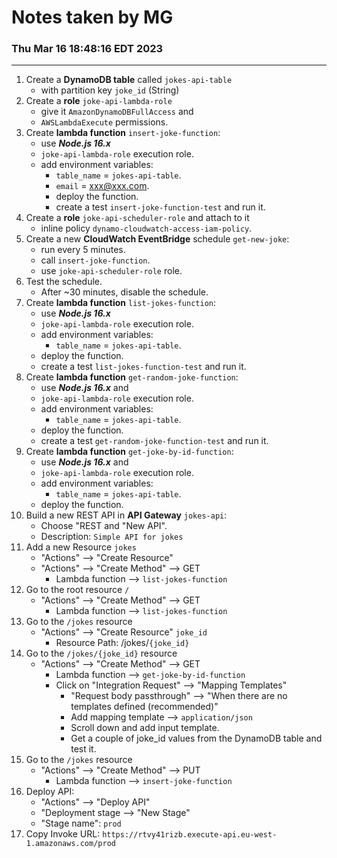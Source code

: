 # Notes taken by MG

### Thu Mar 16 18:48:16 EDT 2023

---

1. Create a **DynamoDB table** called `jokes-api-table`
   - with partition key `joke_id` (String)
2. Create a **role** `joke-api-lambda-role`
   - give it `AmazonDynamoDBFullAccess` and
   - `AWSLambdaExecute` permissions.
3. Create **lambda function** `insert-joke-function`:
   - use **_Node.js 16.x_**
   - `joke-api-lambda-role` execution role.
   - add environment variables:
     - `table_name` = `jokes-api-table`.
     - `email` = xxx@xxx.com.
     - deploy the function.
     - create a test `insert-joke-function-test` and run it.
4. Create a **role** `joke-api-scheduler-role` and attach to it
   - inline policy `dynamo-cloudwatch-access-iam-policy`.
5. Create a new **CloudWatch EventBridge** schedule `get-new-joke`:
   - run every 5 minutes.
   - call `insert-joke-function`.
   - use `joke-api-scheduler-role` role.
6. Test the schedule.
   - After ~30 minutes, disable the schedule.
7. Create **lambda function** `list-jokes-function`:
   - use **_Node.js 16.x_**
   - `joke-api-lambda-role` execution role.
   - add environment variables:
     - `table_name` = `jokes-api-table`.
   - deploy the function.
   - create a test `list-jokes-function-test` and run it.
8. Create **lambda function** `get-random-joke-function`:
   - use **_Node.js 16.x_** and
   - `joke-api-lambda-role` execution role.
   - add environment variables:
     - `table_name` = `jokes-api-table`.
   - deploy the function.
   - create a test `get-random-joke-function-test` and run it.
9. Create **lambda function** `get-joke-by-id-function`:
   - use **_Node.js 16.x_** and
   - `joke-api-lambda-role` execution role.
   - add environment variables:
     - `table_name` = `jokes-api-table`.
   - deploy the function.
10. Build a new REST API in **API Gateway** `jokes-api`:
    - Choose "REST and "New API".
    - Description: `Simple API for jokes`
11. Add a new Resource `jokes`
    - "Actions" --> "Create Resource"
    - "Actions" --> "Create Method" --> GET
      - Lambda function --> `list-jokes-function`
12. Go to the root resource `/`
    - "Actions" --> "Create Method" --> GET
      - Lambda function --> `list-jokes-function`
13. Go to the `/jokes` resource
    - "Actions" --> "Create Resource" `joke_id`
      - Resource Path: /jokes/`{joke_id}`
14. Go to the `/jokes/{joke_id}` resource
    - "Actions" --> "Create Method" --> GET
      - Lambda function --> `get-joke-by-id-function`
      - Click on "Integration Request" --> "Mapping Templates"
        - "Request body passthrough" --> "When there are no templates defined (recommended)"
        - Add mapping template --> `application/json`
        - Scroll down and add input template.
        - Get a couple of joke_id values from the DynamoDB table and test it.
15. Go to the `/jokes` resource
    - "Actions" --> "Create Method" --> PUT
      - Lambda function --> `insert-joke-function`
16. Deploy API:
    - "Actions" --> "Deploy API"
    - "Deployment stage --> "New Stage"
    - "Stage name": `prod`
17. Copy Invoke URL: `https://rtvy41rizb.execute-api.eu-west-1.amazonaws.com/prod`
